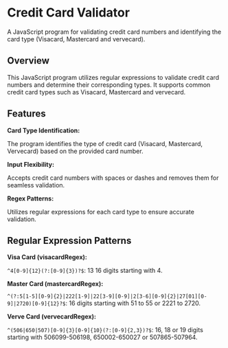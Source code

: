 # Credit Card Validator

A JavaScript program for validating credit card numbers and identifying the card type (Visacard, Mastercard and vervecard).

## Overview

This JavaScript program utilizes regular expressions to validate credit card numbers and determine their corresponding types. It supports common credit card types such as Visacard, Mastercard and vervecard.

## Features

**Card Type Identification:**

The program identifies the type of credit card (Visacard, Mastercard, Vervecard) based on the provided card number.

**Input Flexibility:**

Accepts credit card numbers with spaces or dashes and removes them for seamless validation.

**Regex Patterns:**

Utilizes regular expressions for each card type to ensure accurate validation.

## Regular Expression Patterns

**Visa Card (visacardRegex):**

`^4[0-9]{12}(?:[0-9]{3})?$`: 13  16 digits starting with 4.

**Master Card (mastercardRegex):**

`^(?:5[1-5][0-9]{2}|222[1-9]|22[3-9][0-9]|2[3-6][0-9]{2}|27[01][0-9]|2720)[0-9]{12}?$`: 16 digits starting with 51 to 55 or 2221 to 2720.

**Verve Card (vervecardRegex):**

`^(506|650|507)[0-9]{3}[0-9]{10}(?:[0-9]{2,3})?$`: 16, 18 or 19 digits starting with 506099-506198, 650002-650027 or 507865-507964.
